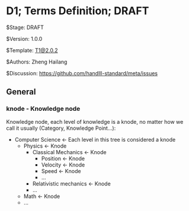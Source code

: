 # D1; Terms Definition; DRAFT

$Stage: DRAFT

$Version: 1.0.0

$Template: T1@2.0.2

$Authors: Zheng Hailang

$Discussion: https://github.com/handlll-standard/meta/issues

## General

### knode - Knowledge node

Knowledge node, each level of knowledge is a knode, no matter how we call it usually (Category, Knowledge Point...):

- Computer Science <- Each level in this tree is considered a knode
    - Physics <- Knode
        - Classical Mechanics <- Knode
            - Position <- Knode
            - Velocity <- Knode
            - Speed <- Knode
            - ...
        - Relativistic mechanics <- Knode
        - ...
    - Math <- Knode
    - ...
